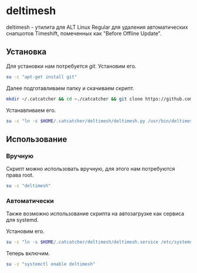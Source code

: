 # deltimesh
deltimesh - утилита для ALT Linux Regular для удаления автоматических снапшотов Timeshift, помеченных как "Before Offline Update".

## Установка
Для установки нам потребуется *git*. Установим его.
```bash
su -c "apt-get install git"
```

Далее подготавливаем папку и скачиваем скрипт.
```bash
mkdir ~/.catcatcher && cd ~./catcatcher && git clone https://github.com/ImCatCatcher/deltimesh.git
```

Устанавливаем его.
```bash
su -c "ln -s $HOME/.catcatcher/deltimesh/deltimesh.py /usr/bin/deltimesh && chmod +x /usr/bin/deltimesh"
```

## Использование

### Вручную
Скрипт можно использовать вручную, для этого нам потребуются права root.
```bash
su -c "deltimesh"
```

### Автоматически
Также возможно использование скрипта на автозагрузке как сервиса для systemd.

Установим его.
```bash
su -c "ln -s $HOME/.catcatcher/deltimesh/deltimesh.service /etc/systemd/system/deltimesh.service"
```

Теперь включим.

```bash
su -c "systemctl enable deltimesh"
```